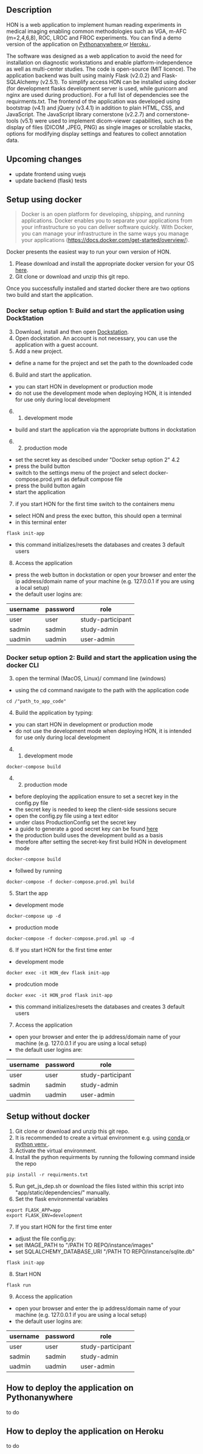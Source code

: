 ## Description
HON is a web application to implement human reading experiments in medical imaging enabling common methodologies such as VGA, m-AFC (m=2,4,6,8), ROC, LROC and FROC experiments. You can find a demo version of the application on <a href="https://hondemo.pythonanywhere.com/" target="_blank" rel="noopener noreferrer"> Pythonanywhere </a> or <a href="http://hon-demo.herokuapp.com/studies/overview" target="_blank" rel="noopener noreferrer"> Heroku </a>.

The software was designed as a web application to avoid the need for installation on diagnostic workstations and enable platform-independence as well as multi-center studies. The code is open-source (MIT licence). The application backend was built using mainly Flask (v2.0.2) and Flask-SQLAlchemy (v2.5.1). To simplify access HON can be installed using docker (for development flasks development server is used, while gunicorn and nginx are used during production). For a full list of dependencies see the requirments.txt. The frontend of the application was developed using bootstrap (v4.1) and jQuery (v3.4.1) in addition to plain HTML, CSS, and JavaScript. The JavaScript library cornerstone (v2.2.7) and cornerstone-tools (v5.1) were used to implement dicom-viewer capabilities, such as the display of files (DICOM ,JPEG, PNG) as single images or scrollable stacks, options for modifying display settings and features to collect annotation data. 

## Upcoming changes
- update frontend using vuejs
- update backend (flask) tests


## Setup using docker
> Docker is an open platform for developing, shipping, and running applications. Docker enables you to separate your applications from your infrastructure so you can deliver software quickly. With Docker, you can manage your infrastructure in the same ways you manage your applications (https://docs.docker.com/get-started/overview/).

Docker presents the easiest way to run your own version of HON. 
1. Please download and install the appropriate docker version for your OS <a href="https://docs.docker.com/get-docker" target="_blank" rel="noopener noreferrer">here</a>.
2. Git clone or download and unzip this git repo.

Once you successfully installed and started docker there are two options two build and start the application.
### Docker setup option 1: Build and start the application using DockStation
3. Download, install and then open <a href="https://dockstation.io/" target="_blank" rel="noopener noreferrer">Dockstation</a>.
4. Open dockstation. An account is not necessary, you can use the application with a guest account.
5. Add a new project.
- define a name for the project and set the path to the downloaded code

6. Build and start the application.
- you can start HON in development or production mode 
- do not use the development mode when deploying HON, it is intended for use only during local development

6. 1. development mode
- build and start the application via the appropriate buttons in dockstation

6. 2. production mode
- set the secret key as descibed under "Docker setup option 2" 4.2
- press the build button
- switch to the settings menu of the project and select docker-compose.prod.yml as default compose file
- press the build button again
- start the application

7. if you start HON for the first time switch to the containers menu 
- select HON and press the exec button, this should open a terminal
- in this terminal enter 
```
flask init-app
```
- this command initializes/resets the databases and creates 3 default users

8. Access the application
- press the web button in dockstation or open your browser and enter the ip address/domain name of your machine (e.g. 127.0.0.1 if you are using a local setup) 
- the default user logins are: 

| username  | password | role |
| ------------- | ------------- | ------------- |
| user  | user  | study-participant |
| sadmin  | sadmin | study-admin |
| uadmin  | uadmin | user-admin |

### Docker setup option 2: Build and start the application using the docker CLI  
3. open the terminal (MacOS, Linux)/ command line (windows)
- using the cd command navigate to the path with the application code
```
cd /"path_to_app_code"
```
4. Build the application by typing:
- you can start HON in development or production mode 
- do not use the development mode when deploying HON, it is intended for use only during local development

4. 1. development mode
```
docker-compose build
```
4. 2. production mode
- before deploying the application ensure to set a secret key in the config.py file
- the secret key is needed to keep the client-side sessions secure
- open the config.py file using a text editor
- under class ProductionConfig set the secret key
- a guide to generate a good secret key can be found <a href="https://flask.palletsprojects.com/en/1.0.x/quickstart/#sessions" target="_blank" rel="noopener noreferrer">here</a>
- the production build uses the development build as a basis
- therefore after setting the secret-key first build HON in development mode 
```
docker-compose build
```
- follwed by running
```
docker-compose -f docker-compose.prod.yml build 
```
5. Start the app

- development mode 
```
docker-compose up -d
```
- production mode
```
docker-compose -f docker-compose.prod.yml up -d
```
6. If you start HON for the first time enter 
- development mode 
```
docker exec -it HON_dev flask init-app
```
- prodcution mode 
```
docker exec -it HON_prod flask init-app
```
- this command initializes/resets the databases and creates 3 default users

7. Access the application 
- open your browser and enter the ip address/domain name of your machine (e.g. 127.0.0.1 if you are using a local setup) 
- the default user logins are: 

| username  | password | role |
| ------------- | ------------- | ------------- |
| user  | user  | study-participant |
| sadmin  | sadmin | study-admin |
| uadmin  | uadmin | user-admin |


## Setup without docker
1. Git clone or download and unzip this git repo.
2. It is recommended to create a virtual environment e.g. using <a href="https://docs.conda.io/projects/conda/en/latest/index.html" target="_blank" rel="noopener noreferrer"> conda </a> or <a href="https://docs.python.org/3/tutorial/venv.html" target="_blank" rel="noopener noreferrer"> python venv </a>.
3. Activate the virtual environment.
4. Install the python requirments by running the following command inside the repo
```
pip install -r requirments.txt
```
5. Run get_js_dep.sh or download the files listed within this script into "app/static/dependencies/" manually.
6. Set the flask environmental variables
```
export FLASK_APP=app
export FLASK_ENV=development
```
7. If you start HON for the first time enter 
- adjust the file config.py:
- set IMAGE_PATH to "/PATH TO REPO/instance/images" 
- set SQLALCHEMY_DATABASE_URI "/PATH TO REPO/instance/sqlite.db"
```
flask init-app 
```
8. Start HON
```
flask run
```
9. Access the application 
- open your browser and enter the ip address/domain name of your machine (e.g. 127.0.0.1 if you are using a local setup) 
- the default user logins are: 

| username  | password | role |
| ------------- | ------------- | ------------- |
| user  | user  | study-participant |
| sadmin  | sadmin | study-admin |
| uadmin  | uadmin | user-admin |

## How to deploy the application on Pythonanywhere
to do

## How to deploy the application on Heroku
to do

